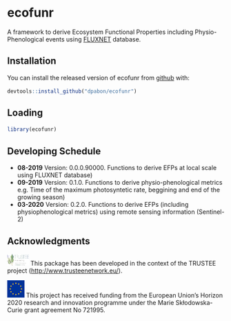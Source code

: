 # ecofunr

A framework to derive Ecosystem Functional Properties including Physio-Phenological events using [FLUXNET](https://fluxnet.fluxdata.org/) database.

## Installation

You can install the released version of ecofunr from [github](https://github.com/gdkrmr/dimRed) with:

``` r
devtools::install_github("dpabon/ecofunr")
```

## Loading

```r
library(ecofunr)
```

## Developing Schedule

* **08-2019** Version: 0.0.0.90000. Functions to derive EFPs at local scale using FLUXNET database)
* **09-2019** Version: 0.1.0. Functions to derive physio-phenological metrics e.g. Time of the maximum photosyntetic rate, beggining and end of the growing season)
* **03-2020** Version: 0.2.0. Functions to derive EFPs (including physiophenological metrics) using remote sensing information (Sentinel-2) 

## Acknowledgments

<img src="img/trustee.jpg" width="50" height="27"> This package has been developed in the context of the TRUSTEE project (http://www.trusteenetwork.eu/).

![European Union logo](img/europe-flag-square.png) This project has received funding from the European Union’s Horizon 2020 research and innovation
programme under the Marie Skłodowska-Curie grant agreement No 721995.
